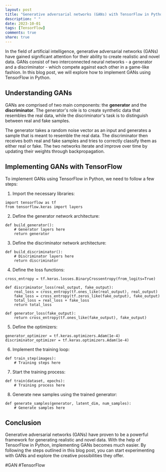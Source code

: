 ```yaml
---
layout: post
title: "Generative adversarial networks (GANs) with TensorFlow in Python"
description: " "
date: 2023-10-01
tags: [TensorFlow]
comments: true
share: true
---
```


In the field of artificial intelligence, generative adversarial networks (GANs) have gained significant attention for their ability to create realistic and novel data. GANs consist of two interconnected neural networks - a generator and a discriminator - which compete against each other in a game-like fashion. In this blog post, we will explore how to implement GANs using TensorFlow in Python.

## Understanding GANs

GANs are comprised of two main components: the **generator** and the **discriminator**. The generator's role is to create synthetic data that resembles the real data, while the discriminator's task is to distinguish between real and fake samples.

The generator takes a random noise vector as an input and generates a sample that is meant to resemble the real data. The discriminator then receives both real and fake samples and tries to correctly classify them as either real or fake. The two networks iterate and improve over time by updating their weights through backpropagation.

## Implementing GANs with TensorFlow

To implement GANs using TensorFlow in Python, we need to follow a few steps:

1. Import the necessary libraries:
```
import tensorflow as tf
from tensorflow.keras import layers
```
2. Define the generator network architecture:
```
def build_generator():
    # Generator layers here
    return generator
```
3. Define the discriminator network architecture:
```
def build_discriminator():
    # Discriminator layers here
    return discriminator
```
4. Define the loss functions:
```
cross_entropy = tf.keras.losses.BinaryCrossentropy(from_logits=True)

def discriminator_loss(real_output, fake_output):
    real_loss = cross_entropy(tf.ones_like(real_output), real_output)
    fake_loss = cross_entropy(tf.zeros_like(fake_output), fake_output)
    total_loss = real_loss + fake_loss
    return total_loss

def generator_loss(fake_output):
    return cross_entropy(tf.ones_like(fake_output), fake_output)
```
5. Define the optimizers:
```
generator_optimizer = tf.keras.optimizers.Adam(1e-4)
discriminator_optimizer = tf.keras.optimizers.Adam(1e-4)
```
6. Implement the training loop:
```
def train_step(images):
    # Training steps here
```
7. Start the training process:
```
def train(dataset, epochs):
    # Training process here
```
8. Generate new samples using the trained generator:
```
def generate_samples(generator, latent_dim, num_samples):
    # Generate samples here
```

## Conclusion

Generative adversarial networks (GANs) have proven to be a powerful framework for generating realistic and novel data. With the help of TensorFlow in Python, implementing GANs becomes much easier. By following the steps outlined in this blog post, you can start experimenting with GANs and explore the creative possibilities they offer.

#GAN #TensorFlow